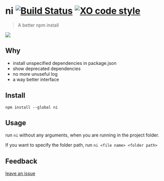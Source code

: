 # ni [![Build Status](https://travis-ci.org/imkimchi/ni.svg?branch=master)](https://travis-ci.org/imkimchi/ni) [![XO code style](https://img.shields.io/badge/code_style-XO-5ed9c7.svg)](https://github.com/sindresorhus/xo)

> A better npm install


![](https://media.giphy.com/media/26Ff8JyRwUdTfVOQo/giphy.gif)

## Why

- install unspecified dependencies in package.json
- show deprecated dependencies
- no more unuseful log
- a way better interface


## Install

`npm install --global ni`


## Usage

run `ni` without any arguments, when you are running in the project folder.

If you want to specify the folder path, run `ni <file name> <folder path>`

## Feedback

[leave an issue](https://github.com/imkimchi/ui/issues)

